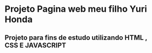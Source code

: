 <h1>Projeto Pagina web meu filho Yuri Honda </h1>
<h2>Projeto para fins de estudo utilizando HTML , CSS E JAVASCRIPT</h2>